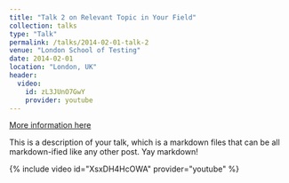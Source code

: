```yaml
---
title: "Talk 2 on Relevant Topic in Your Field"
collection: talks
type: "Talk"
permalink: /talks/2014-02-01-talk-2
venue: "London School of Testing"
date: 2014-02-01
location: "London, UK"
header:
  video:
    id: zL3JUnO7GwY
    provider: youtube
---
```


[More information here](http://example2.com)

This is a description of your talk, which is a markdown files that can be all markdown-ified like any other post. Yay markdown!

{% include video id="XsxDH4HcOWA" provider="youtube" %}